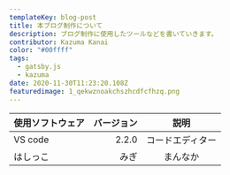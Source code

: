 ```yaml
---
templateKey: blog-post
title: 本ブログ制作について
description: ブログ制作に使用したツールなどを書いていきます。
contributor: Kazuma Kanai
color: "#00ffff"
tags:
  - gatsby.js
  - kazuma
date: 2020-11-30T11:23:20.108Z
featuredimage: 1_qekwznoakchszhcdfcfhzq.png
---
```


| 使用ソフトウェア | バージョン |       説明       |
| :--------------- | ---------: | :--------------: |
| VS code          |      2.2.0 | コードエディター |
| はしっこ         |       みぎ |     まんなか     |
